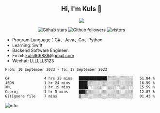 <h2 align="center"> Hi, I'm Kuls 👋 </h2>
<p align="center">
    <p align="center">
        <img src=" https://avatars.githubusercontent.com/u/42165104?s=460&u=5c7fbf0bce7d4b38a15a44676e6f64b529e47598&v=4"/>
    </p>
    <p align="center">
      <img src="https://img.shields.io/github/stars/hellokuls?style=social" alt="Github stars" />
      <img src="https://img.shields.io/github/followers/hellokuls?style=social" alt="Github followers" />
      <img src="https://visitor-badge.glitch.me/badge?page_id=hellokuls.readme" alt="vistors" />
    </p>
</p>

- Program Language：C#、Java、Go、Python
- Learning: Swift
- Backend Software Engineer.
- Email: kuls666888@gmail.com
- Wechat: LLLLLLS123

<!--START_SECTION:waka-->

```txt
From: 10 September 2023 - To: 17 September 2023

C#                4 hrs 25 mins   █████████████░░░░░░░░░░░░   51.84 %
JSON              1 hr 24 mins    ████░░░░░░░░░░░░░░░░░░░░░   16.59 %
XML               1 hr 19 mins    ████░░░░░░░░░░░░░░░░░░░░░   15.59 %
Csproj            1 hr 5 mins     ███▒░░░░░░░░░░░░░░░░░░░░░   12.87 %
GitIgnore file    7 mins          ▒░░░░░░░░░░░░░░░░░░░░░░░░   01.43 %
```

<!--END_SECTION:waka-->

![info](https://github-readme-stats.vercel.app/api?username=hellokuls&show_icons=true&count_private=true&hide=prs&theme=default_repocard)


